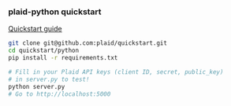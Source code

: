 ### plaid-python quickstart

[Quickstart guide](https://plaid.com/docs/quickstart)

``` bash
git clone git@github.com:plaid/quickstart.git
cd quickstart/python
pip install -r requirements.txt

# Fill in your Plaid API keys (client ID, secret, public_key)
# in server.py to test!
python server.py
# Go to http://localhost:5000
```
